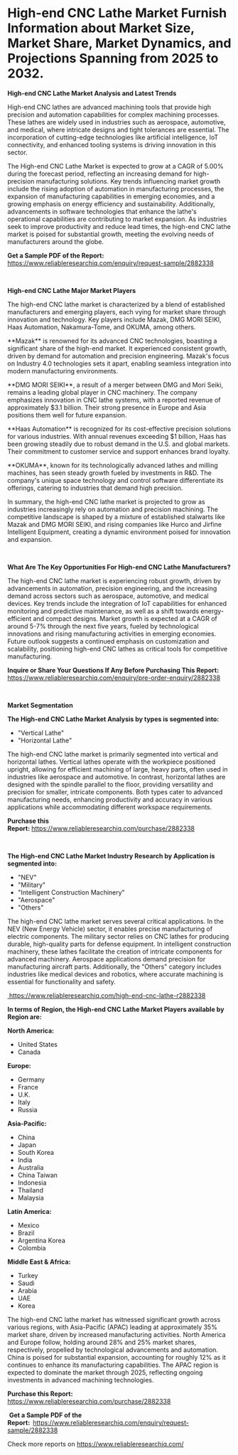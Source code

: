 <p><h1>High-end CNC Lathe Market Furnish Information about Market Size, Market Share, Market Dynamics, and Projections Spanning from 2025 to 2032.</h1></p><p><strong>High-end CNC Lathe Market Analysis and Latest Trends</strong></p>
<p><p>High-end CNC lathes are advanced machining tools that provide high precision and automation capabilities for complex machining processes. These lathes are widely used in industries such as aerospace, automotive, and medical, where intricate designs and tight tolerances are essential. The incorporation of cutting-edge technologies like artificial intelligence, IoT connectivity, and enhanced tooling systems is driving innovation in this sector.</p><p>The High-end CNC Lathe Market is expected to grow at a CAGR of 5.00% during the forecast period, reflecting an increasing demand for high-precision manufacturing solutions. Key trends influencing market growth include the rising adoption of automation in manufacturing processes, the expansion of manufacturing capabilities in emerging economies, and a growing emphasis on energy efficiency and sustainability. Additionally, advancements in software technologies that enhance the lathe's operational capabilities are contributing to market expansion. As industries seek to improve productivity and reduce lead times, the high-end CNC lathe market is poised for substantial growth, meeting the evolving needs of manufacturers around the globe.</p></p>
<p><strong>Get a Sample PDF of the Report:&nbsp;</strong> <a href="https://www.reliableresearchiq.com/enquiry/request-sample/2882338?utm_campaign=2761&utm_medium=2&utm_source=Github&utm_content=ia&utm_term=13032025&utm_id=high-end-cnc-lathe">https://www.reliableresearchiq.com/enquiry/request-sample/2882338</a></p>
<p>&nbsp;</p>
<p><strong>High-end CNC Lathe Major Market Players</strong></p>
<p><p>The high-end CNC lathe market is characterized by a blend of established manufacturers and emerging players, each vying for market share through innovation and technology. Key players include Mazak, DMG MORI SEIKI, Haas Automation, Nakamura-Tome, and OKUMA, among others.</p><p>**Mazak** is renowned for its advanced CNC technologies, boasting a significant share of the high-end market. It experienced consistent growth, driven by demand for automation and precision engineering. Mazak's focus on Industry 4.0 technologies sets it apart, enabling seamless integration into modern manufacturing environments.</p><p>**DMG MORI SEIKI**, a result of a merger between DMG and Mori Seiki, remains a leading global player in CNC machinery. The company emphasizes innovation in CNC lathe systems, with a reported revenue of approximately $3.1 billion. Their strong presence in Europe and Asia positions them well for future expansion.</p><p>**Haas Automation** is recognized for its cost-effective precision solutions for various industries. With annual revenues exceeding $1 billion, Haas has been growing steadily due to robust demand in the U.S. and global markets. Their commitment to customer service and support enhances brand loyalty.</p><p>**OKUMA**, known for its technologically advanced lathes and milling machines, has seen steady growth fueled by investments in R&D. The company's unique space technology and control software differentiate its offerings, catering to industries that demand high precision.</p><p>In summary, the high-end CNC lathe market is projected to grow as industries increasingly rely on automation and precision machining. The competitive landscape is shaped by a mixture of established stalwarts like Mazak and DMG MORI SEIKI, and rising companies like Hurco and Jirfine Intelligent Equipment, creating a dynamic environment poised for innovation and expansion.</p></p>
<p>&nbsp;</p>
<p><strong>What Are The Key Opportunities For High-end CNC Lathe Manufacturers?</strong></p>
<p><p>The high-end CNC lathe market is experiencing robust growth, driven by advancements in automation, precision engineering, and the increasing demand across sectors such as aerospace, automotive, and medical devices. Key trends include the integration of IoT capabilities for enhanced monitoring and predictive maintenance, as well as a shift towards energy-efficient and compact designs. Market growth is expected at a CAGR of around 5-7% through the next five years, fueled by technological innovations and rising manufacturing activities in emerging economies. Future outlook suggests a continued emphasis on customization and scalability, positioning high-end CNC lathes as critical tools for competitive manufacturing.</p></p>
<p><strong>Inquire or Share Your Questions If Any Before Purchasing This Report:</strong> <a href="https://www.reliableresearchiq.com/enquiry/pre-order-enquiry/2882338?utm_campaign=2761&utm_medium=2&utm_source=Github&utm_content=ia&utm_term=13032025&utm_id=high-end-cnc-lathe">https://www.reliableresearchiq.com/enquiry/pre-order-enquiry/2882338</a></p>
<p>&nbsp;</p>
<p><strong>Market Segmentation</strong></p>
<p><strong>The High-end CNC Lathe Market Analysis by types is segmented into:</strong></p>
<p><ul><li>"Vertical Lathe"</li><li>"Horizontal Lathe"</li></ul></p>
<p><p>The high-end CNC lathe market is primarily segmented into vertical and horizontal lathes. Vertical lathes operate with the workpiece positioned upright, allowing for efficient machining of large, heavy parts, often used in industries like aerospace and automotive. In contrast, horizontal lathes are designed with the spindle parallel to the floor, providing versatility and precision for smaller, intricate components. Both types cater to advanced manufacturing needs, enhancing productivity and accuracy in various applications while accommodating different workspace requirements.</p></p>
<p><strong>Purchase this Report:&nbsp;</strong><a href="https://www.reliableresearchiq.com/purchase/2882338?utm_campaign=2761&utm_medium=2&utm_source=Github&utm_content=ia&utm_term=13032025&utm_id=high-end-cnc-lathe">https://www.reliableresearchiq.com/purchase/2882338</a></p>
<p>&nbsp;</p>
<p><strong>The High-end CNC Lathe Market Industry Research by Application is segmented into:</strong></p>
<p><ul><li>"NEV"</li><li>"Military"</li><li>"Intelligent Construction Machinery"</li><li>"Aerospace"</li><li>"Others"</li></ul></p>
<p><p>The high-end CNC lathe market serves several critical applications. In the NEV (New Energy Vehicle) sector, it enables precise manufacturing of electric components. The military sector relies on CNC lathes for producing durable, high-quality parts for defense equipment. In intelligent construction machinery, these lathes facilitate the creation of intricate components for advanced machinery. Aerospace applications demand precision for manufacturing aircraft parts. Additionally, the "Others" category includes industries like medical devices and robotics, where accurate machining is essential for functionality and safety.</p></p>
<p><a href="https://www.reliableresearchiq.com/high-end-cnc-lathe-r2882338?utm_campaign=2761&utm_medium=2&utm_source=Github&utm_content=ia&utm_term=13032025&utm_id=high-end-cnc-lathe">&nbsp;https://www.reliableresearchiq.com/high-end-cnc-lathe-r2882338</a></p>
<p><strong>In terms of Region, the High-end CNC Lathe Market Players available by Region are:</strong></p>
<p>
    <p> <strong> North America: </strong>
        <ul>
            <li>United States</li>
            <li>Canada</li>
        </ul>
        </p> 
    <p> <strong> Europe: </strong>
        <ul>
            <li>Germany</li>
            <li>France</li>
            <li>U.K.</li>
            <li>Italy</li>
            <li>Russia</li>
        </ul>
        </p> 
    <p> <strong> Asia-Pacific: </strong>
        <ul>
            <li>China</li>
            <li>Japan</li>
            <li>South Korea</li>
            <li>India</li>
            <li>Australia</li>
            <li>China Taiwan</li>
            <li>Indonesia</li>
            <li>Thailand</li>
            <li>Malaysia</li>
        </ul>
        </p> 
    <p> <strong> Latin America: </strong>
        <ul>
            <li>Mexico</li>
            <li>Brazil</li>
            <li>Argentina Korea</li>
            <li>Colombia</li>
        </ul>
        </p> 
    <p> <strong> Middle East & Africa: </strong>
        <ul>
            <li>Turkey</li>
            <li>Saudi</li>
            <li>Arabia</li>
            <li>UAE</li>
            <li>Korea</li>
        </ul>
    </p>
    </p>
<p><p>The high-end CNC lathe market has witnessed significant growth across various regions, with Asia-Pacific (APAC) leading at approximately 35% market share, driven by increased manufacturing activities. North America and Europe follow, holding around 28% and 25% market shares, respectively, propelled by technological advancements and automation. China is poised for substantial expansion, accounting for roughly 12% as it continues to enhance its manufacturing capabilities. The APAC region is expected to dominate the market through 2025, reflecting ongoing investments in advanced machining technologies.</p></p>
<p><strong>Purchase this Report: </strong><a href="https://www.reliableresearchiq.com/purchase/2882338?utm_campaign=2761&utm_medium=2&utm_source=Github&utm_content=ia&utm_term=13032025&utm_id=high-end-cnc-lathe">https://www.reliableresearchiq.com/purchase/2882338</a></p>
<p>&nbsp;<strong>Get a Sample PDF of the Report:&nbsp;&nbsp;</strong><a href="https://www.reliableresearchiq.com/enquiry/request-sample/2882338?utm_campaign=2761&utm_medium=2&utm_source=Github&utm_content=ia&utm_term=13032025&utm_id=high-end-cnc-lathe">https://www.reliableresearchiq.com/enquiry/request-sample/2882338</a></p>
<p><strong></strong></p>
<p>Check more reports on <a href="https://www.reliableresearchiq.com/?utm_campaign=2761&utm_medium=2&utm_source=Github&utm_content=ia&utm_term=13032025&utm_id=high-end-cnc-lathe">https://www.reliableresearchiq.com/</a></p>